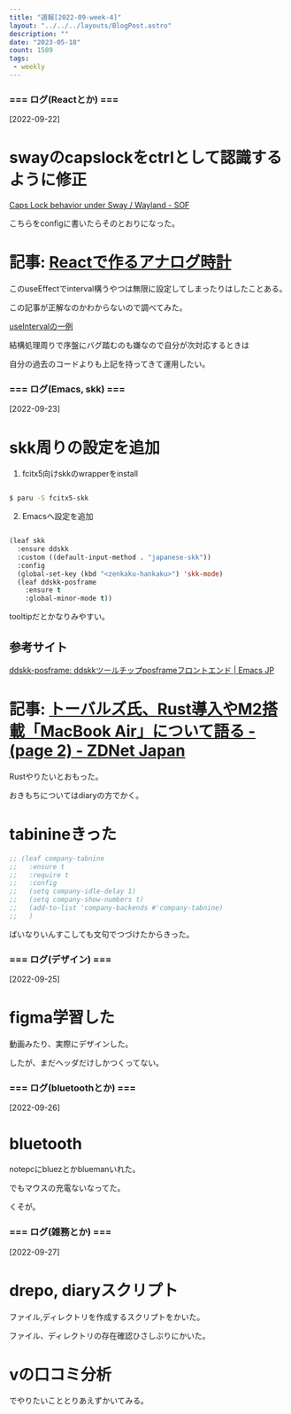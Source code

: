 ```yaml
---
title: "週報[2022-09-week-4]"
layout: "../../../layouts/BlogPost.astro"
description: ""
date: "2023-05-18"
count: 1589
tags:
 - weekly
---
```





### === ログ(Reactとか) ===

[2022-09-22]

# swayのcapslockをctrlとして認識するように修正

[Caps Lock behavior under Sway / Wayland - SOF](https://unix.stackexchange.com/questions/504698/caps-lock-behavior-under-sway-wayland)

こちらをconfigに書いたらそのとおりになった。

# 記事: [Reactで作るアナログ時計](https://www.webcreatorbox.com/tech/react-analogue-clock)

このuseEffectでinterval構うやつは無限に設定してしまったりはしたことある。

この記事が正解なのかわからないので調べてみた。

[useIntervalの一例](https://github.com/streamich/react-use/blob/master/src/useInterval.ts)

結構処理周りで序盤にバグ踏むのも嫌なので自分が次対応するときは

自分の過去のコードよりも上記を持ってきて運用したい。


### === ログ(Emacs, skk) ===

[2022-09-23]

# skk周りの設定を追加

1. fcitx5向けskkのwrapperをinstall


```bash

$ paru -S fcitx5-skk

```

2. Emacsへ設定を追加

```lisp

(leaf skk
  :ensure ddskk
  :custom ((default-input-method . "japanese-skk"))
  :config
  (global-set-key (kbd "<zenkaku-hankaku>") 'skk-mode)
  (leaf ddskk-posframe
    :ensure t
    :global-minor-mode t))


```

tooltipだとかなりみやすい。

## 参考サイト

[ddskk-posframe: ddskkツールチップposframeフロントエンド | Emacs JP](https://emacs-jp.github.io/packages/ddskk-posframe)

# 記事: [トーバルズ氏、Rust導入やM2搭載「MacBook Air」について語る - (page 2) - ZDNet Japan](https://japan.zdnet.com/article/35193521/2/)

Rustやりたいとおもった。

おきもちについてはdiaryの方でかく。

# tabinineきった

```lisp
;; (leaf company-tabnine
;;   :ensure t
;;   :require t
;;   :config
;;   (setq company-idle-delay 1)
;;   (setq company-show-numbers t)
;;   (add-to-list 'company-backends #'company-tabnine)
;;   )

```

ばいなりいんすこしても文句でつづけたからきった。


### === ログ(デザイン) ===

[2022-09-25]

# figma学習した

動画みたり、実際にデザインした。

したが、まだヘッダだけしかつくってない。


### === ログ(bluetoothとか) ===

[2022-09-26]

# bluetooth

notepcにbluezとかbluemanいれた。

でもマウスの充電ないなってた。

くそが。


### === ログ(雑務とか) ===

[2022-09-27]

# drepo, diaryスクリプト

ファイル,ディレクトリを作成するスクリプトをかいた。

ファイル、ディレクトリの存在確認ひさしぶりにかいた。

# vの口コミ分析

でやりたいこととりあえずかいてみる。
